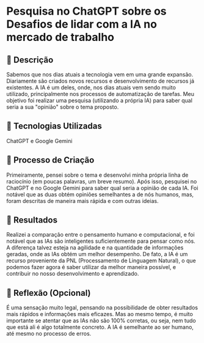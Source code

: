 # Pesquisa no ChatGPT sobre os Desafios de lidar com a IA no mercado de trabalho

## 📒 Descrição
Sabemos que nos dias atuais a tecnologia vem em uma grande expansão. Diariamente são criados novos recursos e desenvolvimento de recursos já existentes. A IA é um deles, onde, nos dias atuais vem sendo muito utilizado, principalmente nos processos de automatização de tarefas. Meu objetivo foi realizar uma pesquisa (utilizando a própria IA) para saber qual seria a sua "opinião" sobre o tema proposto.

## 🤖 Tecnologias Utilizadas
ChatGPT e Google Gemini

## 🧐 Processo de Criação
Primeiramente, pensei sobre o tema e desenvolvi minha própria linha de raciocínio (em poucas palavras, um breve resumo). Após isso, pesquisei no ChatGPT e no Google Gemini para saber qual seria a opinião de cada IA. Foi notável que as duas obtém opiniões semelhantes a de nós humanos, mas, foram descritas de maneira mais rápida e com outras ideias. 

## 🚀 Resultados
Realizei a comparação entre o pensamento humano e computacional, e foi notável que as IAs são inteligentes suficientemente para pensar como nós. A diferença talvez esteja na agilidade e na quantidade de informações geradas, onde as IAs obtém um melhor desempenho. De fato, a IA é um recurso proveniente da PNL (Processamento de Linguagem Natural), o que podemos fazer agora é saber utilizar da melhor maneira possível, e contribuir no nosso desenvolvimento e aprendizado.

## 💭 Reflexão (Opcional)
É uma sensação muito legal, pensando na possibilidade de obter resultados mais rápidos e informações mais eficazes. Mas ao mesmo tempo, é muito importante se atentar que as IAs não são 100% corretas, ou seja, nem tudo que está ali é algo totalmente concreto. A IA é semelhante ao ser humano, até mesmo no processo de erros. 
